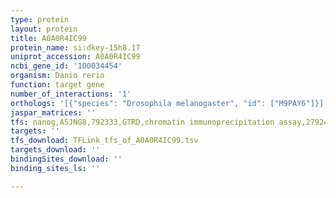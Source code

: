 ```yaml
---
type: protein
layout: protein
title: A0A0R4IC99
protein_name: si:dkey-15h8.17
uniprot_accession: A0A0R4IC99
ncbi_gene_id: '100034454'
organism: Danio rerio
function: target gene
number_of_interactions: '1'
orthologs: '[{"species": "Drosophila melanogaster", "id": ["M9PAY6"]}]'
jaspar_matrices: ''
tfs: nanog,A5JNG8,792333,GTRD,chromatin immunoprecipitation assay,27924024%5Buid%5D,No
targets: ''
tfs_download: TFLink_tfs_of_A0A0R4IC99.tsv
targets_download: ''
bindingSites_download: ''
binding_sites_ls: ''

---
```

